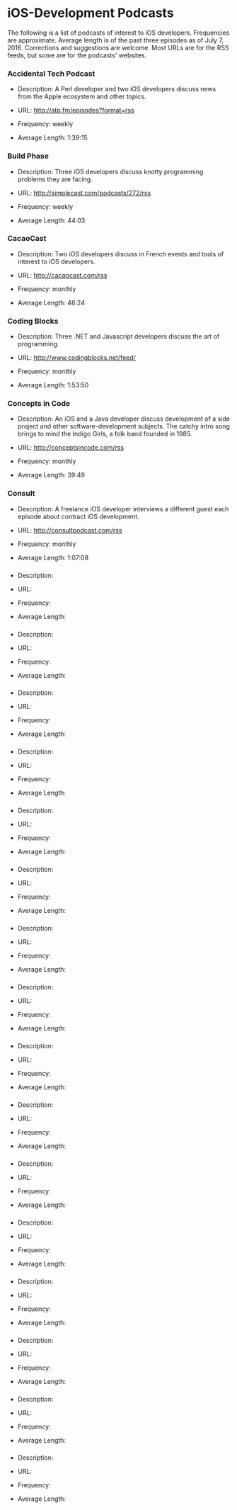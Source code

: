 iOS-Development Podcasts
===================

The following is a list of podcasts of interest to iOS developers. Frequencies are approximate. Average length is of the past three episodes as of July 7, 2016. Corrections and suggestions are welcome. Most URLs are for the RSS feeds, but some are for the podcasts' websites.

### Accidental Tech Podcast

* Description: A Perl developer and two iOS developers discuss news from the Apple ecosystem and other topics.

* URL: http://atp.fm/episodes?format=rss

* Frequency: weekly

* Average Length: 1:39:15



### Build Phase

* Description: Three iOS developers discuss knotty programming problems they are facing.

* URL: http://simplecast.com/podcasts/272/rss

* Frequency: weekly

* Average Length: 44:03



### CacaoCast

* Description: Two iOS developers discuss in French events and tools of interest to iOS developers.

* URL: http://cacaocast.com/rss

* Frequency: monthly

* Average Length: 46:24



### Coding Blocks

* Description: Three .NET and Javascript developers discuss the art of programming.

* URL: http://www.codingblocks.net/feed/

* Frequency: monthly

* Average Length: 1:53:50



### Concepts in Code

* Description: An iOS and a Java developer discuss development of a side project and other software-development subjects. The catchy intro song brings to mind the Indigo Girls, a folk band founded in 1985.

* URL: http://conceptsincode.com/rss

* Frequency: monthly

* Average Length: 39:49



### Consult

* Description: A freelance iOS developer interviews a different guest each episode about contract iOS development.

* URL: http://consultpodcast.com/rss

* Frequency: monthly

* Average Length: 1:07:08



###

* Description:

* URL:

* Frequency:

* Average Length:



###

* Description:

* URL:

* Frequency:

* Average Length:



###

* Description:

* URL:

* Frequency:

* Average Length:



###

* Description:

* URL:

* Frequency:

* Average Length:



###

* Description:

* URL:

* Frequency:

* Average Length:



###

* Description:

* URL:

* Frequency:

* Average Length:



###

* Description:

* URL:

* Frequency:

* Average Length:



###

* Description:

* URL:

* Frequency:

* Average Length:



###

* Description:

* URL:

* Frequency:

* Average Length:



###

* Description:

* URL:

* Frequency:

* Average Length:



###

* Description:

* URL:

* Frequency:

* Average Length:



###

* Description:

* URL:

* Frequency:

* Average Length:



###

* Description:

* URL:

* Frequency:

* Average Length:



###

* Description:

* URL:

* Frequency:

* Average Length:



###

* Description:

* URL:

* Frequency:

* Average Length:



###

* Description:

* URL:

* Frequency:

* Average Length:
